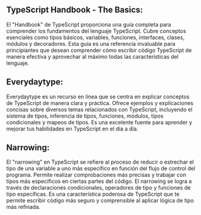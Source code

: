 ## TypeScript Handbook - The Basics:
El "Handbook" de TypeScript proporciona una guía completa para comprender los fundamentos del lenguaje TypeScript. Cubre conceptos esenciales como tipos básicos, variables, funciones, interfaces, clases, módulos y decoradores. Esta guía es una referencia invaluable para principiantes que desean comprender cómo escribir código TypeScript de manera efectiva y aprovechar al máximo todas las características del lenguaje.

## Everydaytype:
Everydaytype es un recurso en línea que se centra en explicar conceptos de TypeScript de manera clara y práctica. Ofrece ejemplos y explicaciones concisas sobre diversos temas relacionados con TypeScript, incluyendo el sistema de tipos, inferencia de tipos, funciones, módulos, tipos condicionales y mapeos de tipos. Es una excelente fuente para aprender y mejorar tus habilidades en TypeScript en el día a día.

## Narrowing:
El "narrowing" en TypeScript se refiere al proceso de reducir o estrechar el tipo de una variable a uno más específico en función del flujo de control del programa. Permite realizar comprobaciones más precisas y trabajar con tipos más específicos en ciertas partes del código. El narrowing se logra a través de declaraciones condicionales, operadores de tipo y funciones de tipo específicas. Es una característica poderosa de TypeScript que te permite escribir código más seguro y comprensible al aplicar lógica de tipo más refinada.
